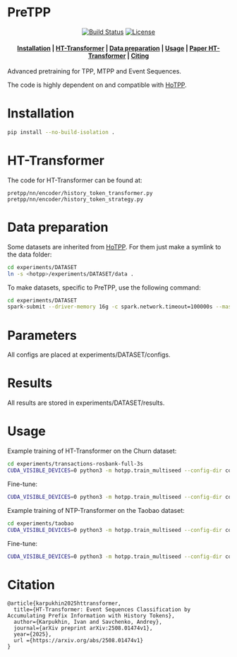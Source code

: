 <h1> PreTPP </h1>

<div align="center">

  <a href="">[![Build Status](https://github.com/ivan-chai/pretpp/actions/workflows/ci-tests.yml/badge.svg)](https://github.com/ivan-chai/pretpp/actions)</a>
  <a href="">[![License](https://img.shields.io/badge/License-Apache_2.0-blue.svg)](https://opensource.org/licenses/Apache-2.0)</a>

</div>

<h4 align="center">
    <p>
        <a href="#Installation">Installation</a> |
        <a href="#HT-Transformer">HT-Transformer</a> |
        <a href="#Data-preparation">Data preparation</a> |
        <a href="#Usage">Usage</a> |
        <a href="https://arxiv.org/pdf/2508.01474v1">Paper HT-Transformer</a> |
        <a href="#Citation">Citing</a>
    <p>
</h4>
Advanced pretraining for TPP, MTPP and Event Sequences.

The code is highly dependent on and compatible with [HoTPP](https://github.com/ivan-chai/hotpp-benchmark).

# Installation

```bash
pip install --no-build-isolation .
```

# HT-Transformer
The code for HT-Transformer can be found at:
```
pretpp/nn/encoder/history_token_transformer.py
pretpp/nn/encoder/history_token_strategy.py
```

# Data preparation
Some datasets are inherited from [HoTPP](https://github.com/ivan-chai/hotpp-benchmark). For them just make a symlink to the data folder:
```bash
cd experiments/DATASET
ln -s <hotpp>/experiments/DATASET/data .
```

To make datasets, specific to PreTPP, use the following command:
```bash
cd experiments/DATASET
spark-submit --driver-memory 16g -c spark.network.timeout=100000s --master 'local[12]' scripts/make-dataset.py
```

# Parameters
All configs are placed at experiments/DATASET/configs.

# Results
All results are stored in experiments/DATASET/results.

# Usage
Example training of HT-Transformer on the Churn dataset:
```bash
cd experiments/transactions-rosbank-full-3s
CUDA_VISIBLE_DEVICES=0 python3 -m hotpp.train_multiseed --config-dir configs --config-name next_item_hts_transformer
```

Fine-tune:
```bash
CUDA_VISIBLE_DEVICES=0 python3 -m hotpp.train_multiseed --config-dir configs --config-name htl_transformer_ft_multi base_name=next_item_hts_transformer
```

Example training of NTP-Transformer on the Taobao dataset:

```bash
cd experiments/taobao
CUDA_VISIBLE_DEVICES=0 python3 -m hotpp.train_multiseed --config-dir configs --config-name next_item_transformer
```

Fine-tune:
```bash
CUDA_VISIBLE_DEVICES=0 python3 -m hotpp.train_multiseed --config-dir configs --config-name transformer_ft_multi base_name=next_item_transformer
```

# Citation
```
@article{karpukhin2025httransformer,
  title={HT-Transformer: Event Sequences Classification by Accumulating Prefix Information with History Tokens},
  author={Karpukhin, Ivan and Savchenko, Andrey},
  journal={arXiv preprint arXiv:2508.01474v1},
  year={2025},
  url ={https://arxiv.org/abs/2508.01474v1}
}
```
